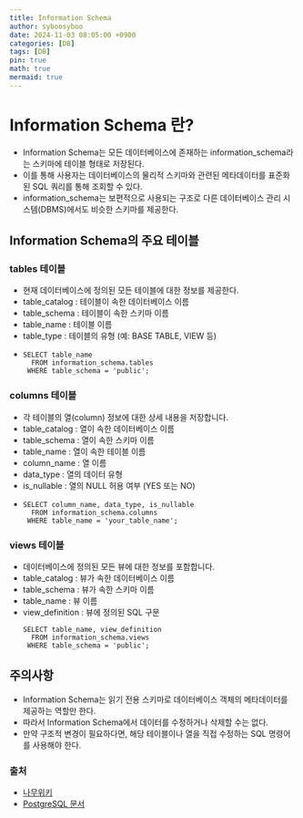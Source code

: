 ```yaml
---
title: Information Schema
author: syboosyboo
date: 2024-11-03 08:05:00 +0900
categories: [DB]
tags: [DB]
pin: true
math: true
mermaid: true
---
```


# Information Schema 란?
- Information Schema는 모든 데이터베이스에 존재하는 information_schema라는 스키마에 테이블 형태로 저장된다. 
- 이를 통해 사용자는 데이터베이스의 물리적 스키마와 관련된 메타데이터를 표준화된 SQL 쿼리를 통해 조회할 수 있다. 
- information_schema는 보편적으로 사용되는 구조로 다른 데이터베이스 관리 시스템(DBMS)에서도 비슷한 스키마를 제공한다.

## Information Schema의 주요 테이블
### tables 테이블
- 현재 데이터베이스에 정의된 모든 테이블에 대한 정보를 제공한다.
- table_catalog	: 테이블이 속한 데이터베이스 이름 
- table_schema : 테이블이 속한 스키마 이름 
- table_name : 테이블 이름 
- table_type : 테이블의 유형 (예: BASE TABLE, VIEW 등)
- ```postgresql
  SELECT table_name
    FROM information_schema.tables
   WHERE table_schema = 'public';
  ```

### columns 테이블
- 각 테이블의 열(column) 정보에 대한 상세 내용을 저장합니다.
- table_catalog : 열이 속한 데이터베이스 이름 
- table_schema : 열이 속한 스키마 이름 
- table_name : 열이 속한 테이블 이름 
- column_name : 열 이름 
- data_type : 열의 데이터 유형 
- is_nullable : 열의 NULL 허용 여부 (YES 또는 NO)
- ```postgresql
  SELECT column_name, data_type, is_nullable
    FROM information_schema.columns
   WHERE table_name = 'your_table_name';
  ```
  
### views 테이블
- 데이터베이스에 정의된 모든 뷰에 대한 정보를 포함합니다. 
- table_catalog : 뷰가 속한 데이터베이스 이름 
- table_schema : 뷰가 속한 스키마 이름 
- table_name : 뷰 이름 
- view_definition : 뷰에 정의된 SQL 구문
  ```postgresql
  SELECT table_name, view_definition
    FROM information_schema.views
   WHERE table_schema = 'public';
  ```
  
## 주의사항
- Information Schema는 읽기 전용 스키마로 데이터베이스 객체의 메타데이터를 제공하는 역할만 한다. 
- 따라서 Information Schema에서 데이터를 수정하거나 삭제할 수는 없다. 
- 만약 구조적 변경이 필요하다면, 해당 테이블이나 열을 직접 수정하는 SQL 명령어를 사용해야 한다.


### 출처
- [나무위키](https://namu.wiki/)
- [PostgreSQL 문서](https://www.postgresql.org/docs/current/information-schema.html)

